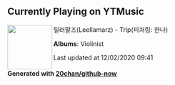 ## Currently Playing on YTMusic

[<img align="left" width="100" src="https://lh3.googleusercontent.com/F72A4V2wD8hpEdEBt7AOAFIBcUAvj5DuG_HR1UzVr24B0ZCqgfUSO_mfOsbPygXNx_SLaEG2_MkvagTy">](https://music.youtube.com/channel/UCoV8L_tyJqZoRh51f-2ylhQ)

릴러말즈(Leellamarz) - Trip(피처링: 한나)

**Albums**: Violinist

Last updated at 12/02/2020 09:41

#### Generated with [20chan/github-now](https://github.com/20chan/github-now)
